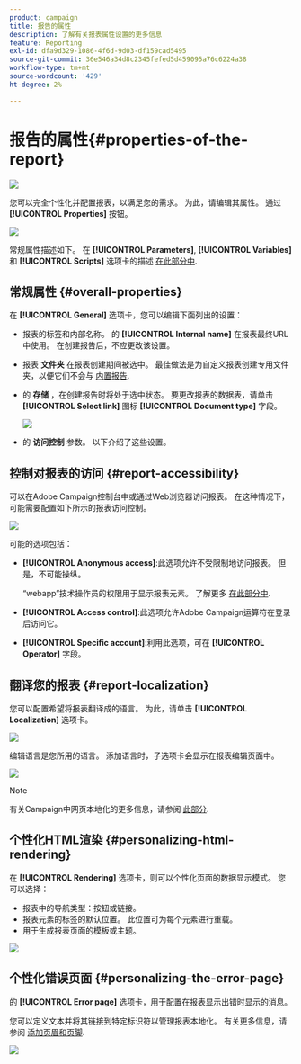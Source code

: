 ```yaml
---
product: campaign
title: 报告的属性
description: 了解有关报表属性设置的更多信息
feature: Reporting
exl-id: dfa9d329-1086-4f6d-9d03-df159cad5495
source-git-commit: 36e546a34d8c2345fefed5d459095a76c6224a38
workflow-type: tm+mt
source-wordcount: '429'
ht-degree: 2%

---
```


# 报告的属性{#properties-of-the-report}

![](../../assets/common.svg)

您可以完全个性化并配置报表，以满足您的需求。 为此，请编辑其属性。 通过 **[!UICONTROL Properties]** 按钮。

![](assets/s_ncs_advuser_report_properties_01.png)

常规属性描述如下。 在 **[!UICONTROL Parameters]**, **[!UICONTROL Variables]** 和 **[!UICONTROL Scripts]** 选项卡的描述 [在此部分中](../../reporting/using/advanced-functionalities.md).

## 常规属性 {#overall-properties}

在 **[!UICONTROL General]** 选项卡，您可以编辑下面列出的设置：

* 报表的标签和内部名称。 的 **[!UICONTROL Internal name]** 在报表最终URL中使用。 在创建报告后，不应更改该设置。

* 报表 **文件夹** 在报表创建期间被选中。 最佳做法是为自定义报表创建专用文件夹，以便它们不会与 [内置报告](../../reporting/using/about-campaign-built-in-reports.md).

* 的 **存储** ，在创建报告时将处于选中状态。 要更改报表的数据表，请单击 **[!UICONTROL Select link]** 图标 **[!UICONTROL Document type]** 字段。

   ![](assets/s_ncs_advuser_report_properties_02.png)

* 的 **访问控制** 参数。 以下介绍了这些设置。

## 控制对报表的访问 {#report-accessibility}

可以在Adobe Campaign控制台中或通过Web浏览器访问报表。 在这种情况下，可能需要配置如下所示的报表访问控制。

![](assets/s_ncs_advuser_report_properties_02b.png)

可能的选项包括：

* **[!UICONTROL Anonymous access]**:此选项允许不受限制地访问报表。 但是，不可能操纵。

   “webapp”技术操作员的权限用于显示报表元素。 了解更多 [在此部分中](../../platform/using/access-management-operators.md).

* **[!UICONTROL Access control]**:此选项允许Adobe Campaign运算符在登录后访问它。
* **[!UICONTROL Specific account]**:利用此选项，可在 **[!UICONTROL Operator]** 字段。

## 翻译您的报表 {#report-localization}

您可以配置希望将报表翻译成的语言。 为此，请单击 **[!UICONTROL Localization]** 选项卡。

![](assets/s_ncs_advuser_report_properties_06.png)

编辑语言是您所用的语言。 添加语言时，子选项卡会显示在报表编辑页面中。

![](assets/s_ncs_advuser_report_properties_05a.png)

>[!NOTE]
>
>有关Campaign中网页本地化的更多信息，请参阅 [此部分](../../web/using/translating-a-web-form.md).

## 个性化HTML渲染 {#personalizing-html-rendering}

在 **[!UICONTROL Rendering]** 选项卡，则可以个性化页面的数据显示模式。 您可以选择：

* 报表中的导航类型：按钮或链接。
* 报表元素的标签的默认位置。 此位置可为每个元素进行重载。
* 用于生成报表页面的模板或主题。

![](assets/s_ncs_advuser_report_properties_08.png)

## 个性化错误页面 {#personalizing-the-error-page}

的 **[!UICONTROL Error page]** 选项卡，用于配置在报表显示出错时显示的消息。

您可以定义文本并将其链接到特定标识符以管理报表本地化。 有关更多信息，请参阅 [添加页眉和页脚](../../reporting/using/element-layout.md#adding-a-header-and-a-footer).

![](assets/s_ncs_advuser_report_properties_11.png)
